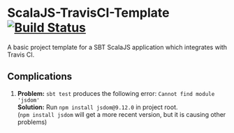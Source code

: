 # ScalaJS-TravisCI-Template [![Build Status](https://travis-ci.org/MaxInertia/ScalaJS-TravisCI-Template.svg?branch=master)](https://travis-ci.org/MaxInertia/ScalaJS-TravisCI-Template)
A basic project template for a SBT ScalaJS application which integrates with Travis CI.

## Complications

1. **Problem:** `sbt test` produces the following error: `Cannot find module 'jsdom'`   
**Solution:** Run `npm install jsdom@9.12.0` in project root.   
(`npm install jsdom` will get a more recent version, but it is causing other problems)
